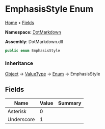 # EmphasisStyle Enum

[Home](../../README.md) &#x2022; [Fields](#fields)

**Namespace**: [DotMarkdown](../README.md)

**Assembly**: DotMarkdown\.dll

```csharp
public enum EmphasisStyle
```

### Inheritance

[Object](https://docs.microsoft.com/en-us/dotnet/api/system.object) &#x2192; [ValueType](https://docs.microsoft.com/en-us/dotnet/api/system.valuetype) &#x2192; [Enum](https://docs.microsoft.com/en-us/dotnet/api/system.enum) &#x2192; EmphasisStyle

## Fields

| Name | Value | Summary |
| ---- | ----- | ------- |
| Asterisk | 0 |
| Underscore | 1 |


